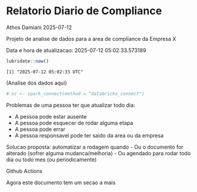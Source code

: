 # Relatorio Diario de Compliance
Athos Damiani
2025-07-12

Projeto de analise de dados para a area de compliance da Empresa X

Data e hora de atualizacao: 2025-07-12 05:02:33.573189

``` r
lubridate::now()
```

    [1] "2025-07-12 05:02:33 UTC"

(Analise dos dados aqui)

``` r
# sc <- spark_connect(method = "databricks_connect")
```

Problemas de uma pessoa ter que atualizar todo dia:

-   A pessoa pode estar ausente
-   A pessoa pode esquecer de rodar alguma etapa
-   A pessoa pode errar
-   A pessoa responsavel pode ter saido da area ou da empresa

Solucao proposta: automatizar a rodagem quando - Ou o documento for
alterado (sofrer alguma mudanca/melhoria) - Ou agendado para rodar todo
dia ou todo mes (ou periodicamente)

Github Actions

Agora este documento tem um secao a mais
